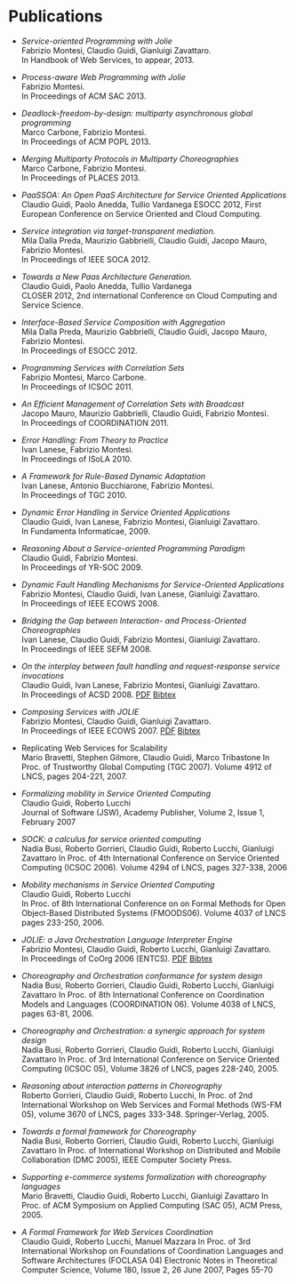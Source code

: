 <div class="grid_18 push_3 scrollable_container hyphenate" id="publications">

# Publications

-	_Service-oriented Programming with Jolie_
	<br/>
	Fabrizio Montesi, Claudio Guidi, Gianluigi Zavattaro.
	<br/>
	In Handbook of Web Services, to appear, 2013.

-	_Process-aware Web Programming with Jolie_
	<br/>
	Fabrizio Montesi.
	<br/>
	In Proceedings of ACM SAC 2013.

-	_Deadlock-freedom-by-design: multiparty asynchronous global programming_
	<br/>
	Marco Carbone, Fabrizio Montesi.
	<br/>
	In Proceedings of ACM POPL 2013.

-	_Merging Multiparty Protocols in Multiparty Choreographies_
	<br/>
	Marco Carbone, Fabrizio Montesi.
	<br/>
	In Proceedings of PLACES 2013.

-	_PaaSSOA: An Open PaaS Architecture for Service Oriented Applications_
	<br>Claudio Guidi, Paolo Anedda, Tullio Vardanega
	ESOCC 2012, First European Conference on Service Oriented and Cloud Computing. 

-	_Service integration via target-transparent mediation._
	<br/>
	Mila Dalla Preda, Maurizio Gabbrielli, Claudio Guidi, Jacopo Mauro, Fabrizio Montesi.
	<br/>
	In Proceedings of IEEE SOCA 2012.

-	_Towards a New Paas Architecture Generation._
	<br/>Claudio Guidi, Paolo Anedda, Tullio Vardanega<br/>
	CLOSER 2012, 2nd international Conference on Cloud Computing and Service Science. 

-	_Interface-Based Service Composition with Aggregation_
	<br/>
	Mila Dalla Preda, Maurizio Gabbrielli, Claudio Guidi, Jacopo Mauro, Fabrizio Montesi.
	<br/>
	In Proceedings of ESOCC 2012.

-	_Programming Services with Correlation Sets_
	<br/>
	Fabrizio Montesi, Marco Carbone.
	<br/>
	In Proceedings of ICSOC 2011.

-	_An Efficient Management of Correlation Sets with Broadcast_
	<br/>
	Jacopo Mauro, Maurizio Gabbrielli, Claudio Guidi, Fabrizio Montesi.
	<br/>
	In Proceedings of COORDINATION 2011.

-	_Error Handling: From Theory to Practice_
	<br/>
	Ivan Lanese, Fabrizio Montesi.
	<br/>
	In Proceedings of ISoLA 2010.

-	_A Framework for Rule-Based Dynamic Adaptation_
	<br/>
	Ivan Lanese, Antonio Bucchiarone, Fabrizio Montesi.
	<br/>
	In Proceedings of TGC 2010.

-	_Dynamic Error Handling in Service Oriented Applications_
	<br/>
	Claudio Guidi, Ivan Lanese, Fabrizio Montesi, Gianluigi Zavattaro.
	<br/>
	In Fundamenta Informaticae, 2009.

-	_Reasoning About a Service-oriented Programming Paradigm_
	<br/>
	Claudio Guidi, Fabrizio Montesi.
	<br/>
	In Proceedings of YR-SOC 2009.


-	_Dynamic Fault Handling Mechanisms for Service-Oriented Applications_
	<br/>
	Fabrizio Montesi, Claudio Guidi, Ivan Lanese, Gianluigi Zavattaro.
	<br/>
	In Proceedings of IEEE ECOWS 2008.

-	_Bridging the Gap between Interaction- and Process-Oriented Choreographies_
	<br/>
	Ivan Lanese, Claudio Guidi, Fabrizio Montesi, Gianluigi Zavattaro.
	<br/>
	In Proceedings of IEEE SEFM 2008.

-	_On the interplay between fault handling and request-response service invocations_
	<br/>
	Claudio Guidi, Ivan Lanese, Fabrizio Montesi, Gianluigi Zavattaro.
	<br/>
	In Proceedings of ACSD 2008.
	[PDF][faults:acsd08:pdf] [Bibtex][faults:acsd08:bibtex]

-	_Composing Services with JOLIE_
	<br/>
	Fabrizio Montesi, Claudio Guidi, Gianluigi Zavattaro.
	<br/>
	In Proceedings of IEEE ECOWS 2007.
	[PDF][jolie:ecows07:pdf] [Bibtex][jolie:ecows07:bibtex]

-	Replicating Web Services for Scalability
	<br>Mario Bravetti, Stephen Gilmore, Claudio Guidi, Marco Tribastone
	In Proc. of Trustworthy Global Computing (TGC 2007).
	Volume 4912 of LNCS, pages 204-221, 2007.


-	_Formalizing mobility in Service Oriented Computing_
	<br>Claudio Guidi, Roberto Lucchi</br>
	Journal of Software (JSW), Academy Publisher, Volume 2, Issue 1, February 2007

- 	_SOCK: a calculus for service oriented computing_
	<br>Nadia Busi, Roberto Gorrieri, Claudio Guidi, Roberto Lucchi, Gianluigi Zavattaro
	In Proc. of 4th International Conference on Service Oriented Computing (ICSOC 2006). Volume 4294 of LNCS, pages 327-338, 2006

-	_Mobility mechanisms in Service Oriented Computing_
	<br>Claudio Guidi, Roberto Lucchi</br>
	In Proc. of 8th International Conference on on Formal Methods for Open Object-Based Distributed Systems (FMOODS06). Volume 4037 of LNCS pages 233-250, 2006.

-	_JOLIE: a Java Orchestration Language Interpreter Engine_
	<br/>
	Fabrizio Montesi, Claudio Guidi, Roberto Lucchi, Gianluigi Zavattaro.
	<br/>
	In Proceedings of CoOrg 2006 (ENTCS).
	[PDF][jolie:coorg06:pdf] [Bibtex][jolie:coorg06:bibtex]

-	_Choreography and Orchestration conformance for system design_
	<br>Nadia Busi, Roberto Gorrieri, Claudio Guidi, Roberto Lucchi, Gianluigi Zavattaro
	In Proc. of 8th International Conference on Coordination Models and Languages (COORDINATION 06). Volume 4038 of LNCS, pages 63-81, 2006.

-	_Choreography and Orchestration: a synergic approach for system design_
	<br>Nadia Busi, Roberto Gorrieri, Claudio Guidi, Roberto Lucchi, Gianluigi Zavattaro
	In Proc. of 3rd International Conference on Service Oriented Computing (ICSOC 05), Volume 3826 of LNCS, pages 228-240, 2005.

-	_Reasoning about interaction patterns in Choreography_
	<br>Roberto Gorrieri, Claudio Guidi, Roberto Lucchi,
	In Proc. of 2nd International Workshop on Web Services and Formal Methods (WS-FM 05), volume 3670 of LNCS, pages 333-348. Springer-Verlag, 2005.

-	_Towards a formal framework for Choreography_
	<br>Nadia Busi, Roberto Gorrieri, Claudio Guidi, Roberto Lucchi, Gianluigi Zavattaro
	In Proc. of International Workshop on Distributed and Mobile Collaboration (DMC 2005), IEEE Computer Society Press.

-	_Supporting e-commerce systems formalization with choreography languages_
	<br>Mario Bravetti, Claudio Guidi, Roberto Lucchi, Gianluigi Zavattaro
	In Proc. of ACM Symposium on Applied Computing (SAC 05), ACM Press, 2005.

-	_A Formal Framework for Web Services Coordination_
	<br>Claudio Guidi, Roberto Lucchi, Manuel Mazzara
	In Proc. of 3rd International Workshop on Foundations of Coordination Languages and Software Architectures (FOCLASA 04) 
	Electronic Notes in Theoretical Computer Science, Volume 180, Issue 2, 26 June 2007, Pages 55-70

</div>


[faults:acsd08:pdf]: http://dx.doi.org/10.1109/ACSD.2008.4574611
[faults:acsd08:bibtex]: http://dblp.uni-trier.de/rec/bibtex/conf/acsd/GuidiLMZ08

[jolie:ecows07:pdf]: http://doi.ieeecomputersociety.org/10.1109/ECOWS.2007.19
[jolie:ecows07:bibtex]: http://dblp.uni-trier.de/rec/bibtex/conf/ecows/MontesiGZ07

[jolie:coorg06:pdf]: http://www.sciencedirect.com/science/article/pii/S1571066107003660
[jolie:coorg06:bibtex]: http://dblp.uni-trier.de/rec/bibtex/journals/entcs/MontesiGLZ07
